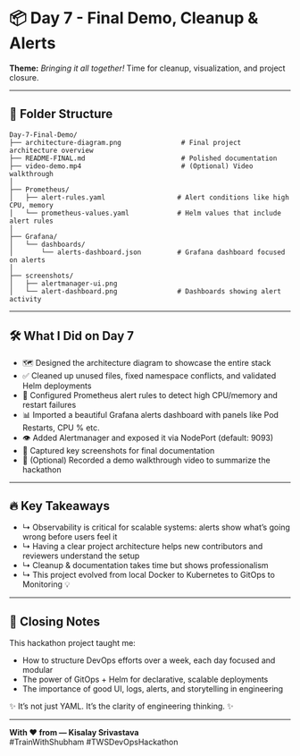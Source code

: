 # 📦 Day 7 - Final Demo, Cleanup & Alerts

**Theme:** *Bringing it all together!* Time for cleanup, visualization, and project closure.

---

## 📁 Folder Structure

```
Day-7-Final-Demo/
├── architecture-diagram.png               # Final project architecture overview
├── README-FINAL.md                        # Polished documentation
├── video-demo.mp4                         # (Optional) Video walkthrough
│
├── Prometheus/
│   ├── alert-rules.yaml                  # Alert conditions like high CPU, memory
│   └── prometheus-values.yaml            # Helm values that include alert rules
│
├── Grafana/
│   └── dashboards/
│       └── alerts-dashboard.json         # Grafana dashboard focused on alerts
│
├── screenshots/
│   ├── alertmanager-ui.png
│   └── alert-dashboard.png               # Dashboards showing alert activity
```

---

## 🛠️ What I Did on Day 7

- 🗺️ Designed the architecture diagram to showcase the entire stack  
- ✅ Cleaned up unused files, fixed namespace conflicts, and validated Helm deployments  
- 🔔 Configured Prometheus alert rules to detect high CPU/memory and restart failures  
- 📊 Imported a beautiful Grafana alerts dashboard with panels like Pod Restarts, CPU % etc.  
- 👁️ Added Alertmanager and exposed it via NodePort (default: 9093)  
- 📸 Captured key screenshots for final documentation  
- 🎥 (Optional) Recorded a demo walkthrough video to summarize the hackathon  

---

## 🔥 Key Takeaways

- ↳ Observability is critical for scalable systems: alerts show what’s going wrong before users feel it  
- ↳ Having a clear project architecture helps new contributors and reviewers understand the setup  
- ↳ Cleanup & documentation takes time but shows professionalism  
- ↳ This project evolved from local Docker to Kubernetes to GitOps to Monitoring 💡  

---

## 🥳 Closing Notes

This hackathon project taught me:

- How to structure DevOps efforts over a week, each day focused and modular  
- The power of GitOps + Helm for declarative, scalable deployments  
- The importance of good UI, logs, alerts, and storytelling in engineering  

✨ It’s not just YAML. It’s the clarity of engineering thinking. ✨

---

**With ❤️ from — Kisalay Srivastava**  
#TrainWithShubham #TWSDevOpsHackathon
